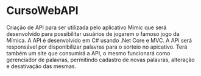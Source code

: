 # CursoWebAPI
 
Criação de API para ser utilizada pelo aplicativo Mimic que será desenvolvido para possibilitar usuários de jogarem o famoso jogo da Mímica.
A API é desenvolvido em C# usando .Net Core e MVC.
A APi será responsável por disponibilizar palavras para o sorteio no apicativo.
Terá também um site que consumirá a API, o mesmo funcionará como gerenciador de palavras, permitindo cadastro de novas palavras, alteração e desativação das mesmas.
